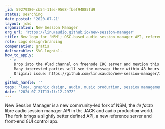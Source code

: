 ```yaml
---
_id: 59279880-cb54-11ea-9568-fbef94085fd9
status: searching
date_posted: '2020-07-21'
layout: jobs
organization: New Session Manager
org_url: 'https://linuxaudio.github.io/new-session-manager'
title: New logo for 'NSM'; OSC-based audio session manager API, reference GUI app
role: Logo design/branding
compensation: gratis
deliverables: SVG logo(s).
how_to_apply:
  - >-
    Drop into the #lad channel on freenode IRC server and mention this request.
    Many interested parties will see the message there within 48 hours.
    Original issue: https://github.com/linuxaudio/new-session-manager/issues/52
  - 
github_handle: ''
tags: 'logo, graphic design, audio, music production, session management, api, osc, reference app, encapsulation, fork'
date: '2020-07-21T13:16:12.297Z'
---
```

New Session Manager is a new community-led fork of NSM, the *de facto* libre audio session manager API in the JACK and audio production world. The fork brings a slightly better defined API, a new reference server and front-end GUI control app.
